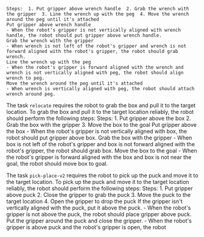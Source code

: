 
    Steps:  1. Put gripper above wrench handle  2. Grab the wrench with the gripper  3. Line the wrench up with the peg  4. Move the wrench around the peg until it's attached
    Put gripper above wrench handle
    - When the robot's gripper is not vertically aligned with wrench handle, the robot should put gripper above wrench handle.
    Grab the wrench with the gripper
    - When wrench is not left of the robot's gripper and wrench is not forward aligned with the robot's gripper, the robot should grab wrench.
    Line the wrench up with the peg
    - When the robot's gripper is forward aligned with the wrench and wrench is not vertically aligned with peg, the robot should align wrench to peg.
    Move the wrench around the peg until it's attached
    - When wrench is vertically aligned with peg, the robot should attach wrench around peg.

The task `relocate` requires the robot to grab the box and pull it to the target location.
To grab the box and pull it to the target location reliably, the robot should perform the following steps:
    Steps:  1. Put gripper above the box  2. Grab the box with the gripper  3. Move the box to the goal
    Put gripper above the box
    - When the robot's gripper is not vertically aligned with box, the robot should put gripper above box.
    Grab the box with the gripper
    - When box is not left of the robot's gripper and box is not forward aligned with the robot's gripper, the robot should grab box.
    Move the box to the goal
    - When the robot's gripper is forward aligned with the box and box is not near the goal, the robot should move box to goal.

The task `pick-place-v2` requires the robot to pick up the puck and move it to the target location.
To pick up the puck and move it to the target location reliably, the robot should perform the following steps:
    Steps:  1. Put gripper above puck  2. Close the gripper to grab the puck  3. Move the puck to the target location  4. Open the gripper to drop the puck
    If the gripper isn't vertically aligned with the puck, put it above the puck.
    - When the robot's gripper is not above the puck, the robot should place gripper above puck.
    Put the gripper around the puck and close the gripper.
    - When the robot's gripper is above puck and the robot's gripper is open, the robot